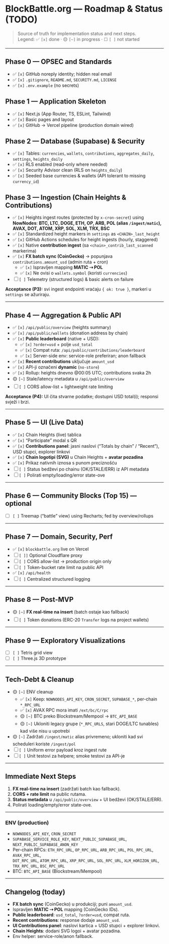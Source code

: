 # BlockBattle.org — Roadmap & Status (TODO)

> Source of truth for implementation status and next steps.  
> Legend: ✅ `[x]` done · 🟡 `[~]` in progress · ☐ `[ ]` not started

---

## Phase 0 — OPSEC and Standards
- ✅ `[x]` GitHub noreply identity; hidden real email
- ✅ `[x]` `.gitignore`, `README.md`, `SECURITY.md`, `LICENSE`
- ✅ `[x]` `.env.example` (no secrets)

## Phase 1 — Application Skeleton
- ✅ `[x]` Next.js (App Router, TS, ESLint, Tailwind)
- ✅ `[x]` Basic pages and layout
- ✅ `[x]` GitHub → Vercel pipeline (production domain wired)

## Phase 2 — Database (Supabase) & Security
- ✅ `[x]` Tables: `currencies`, `wallets`, `contributions`, `aggregates_daily`, `settings`, `heights_daily`
- ✅ `[x]` RLS enabled (read-only where needed)
- ✅ `[x]` Security Advisor clean (RLS on `heights_daily`)
- ✅ `[x]` Seeded base currencies & wallets (API tolerant to missing `currency_id`)

## Phase 3 — Ingestion (Chain Heights & Contributions)
- ✅ `[x]` Heights ingest routes (protected by `x-cron-secret`) using **NowNodes**:
  **BTC, LTC, DOGE, ETH, OP, ARB, POL (alias `/ingest/matic`), AVAX, DOT, ATOM, XRP, SOL, XLM, TRX, BSC**
- ✅ `[x]` Standardized height markers in `settings` as `<CHAIN>_last_height`
- ✅ `[x]` GitHub Actions schedules for height ingests (hourly, staggered)
- ✅ `[x]` Native **contribution ingest** (sa `<chain>_contrib_last_scanned` markerima)
- ✅ `[x]` **FX batch sync (CoinGecko)** → popunjava `contributions.amount_usd` (admin ruta + cron)
  - ✅ `[x]` Ispravljen mapping **MATIC ⇢ POL**
  - ✅ `[x]` Ne ovisi o `wallets.symbol` (koristi `currencies`)
- ☐ `[ ]` Telemetry (structured logs) & basic alerts on failure

**Acceptance (P3):** svi ingest endpointi vraćaju `{ ok: true }`, markeri u `settings` se ažuriraju.

---

## Phase 4 — Aggregation & Public API
- ✅ `[x]` `/api/public/overview` (heights summary)
- ✅ `[x]` `/api/public/wallets` (donation address by chain)
- ✅ `[x]` **Public leaderboard** (native + USD):
  - ✅ `[x]` `?order=usd` + polje `usd_total`
  - ✅ `[x]` Compat ruta: `/api/public/contributions/leaderboard`
  - ✅ `[x]` Server-side env: service-role preferiran; anon fallback
- ✅ `[x]` **Recent contributions** uključuje `amount_usd`
- ✅ `[x]` API-ji označeni **dynamic** (`no-store`)
- ✅ `[x]` Rollup: heights dnevno @00:05 UTC; contributions svaka 2h
- 🟡 `[~]` Stale/latency metadata u `/api/public/overview`
- ☐ `[ ]` CORS allow-list + lightweight rate limiting

**Acceptance (P4):** UI čita stvarne podatke; dostupni USD total(i); responsi svježi i brzi.

---

## Phase 5 — UI (Live Data)
- ✅ `[x]` Chain Heights (live) tablica
- ✅ `[x]` “Participate” modal s QR
- ✅ `[x]` **Contributions panel**: jasni naslovi (“Totals by chain” / “Recent”), USD stupci, explorer linkovi
- ✅ `[x]` **Chain logotipi (SVG)** u Chain Heights + **avatar pozadina**
- ✅ `[x]` Prikaz nativnih iznosa s punom preciznošću
- ☐ `[ ]` Status bedževi po chainu (OK/STALE/ERR) iz API metadata
- ☐ `[ ]` Polirati empty/loading/error state-ove

---

## Phase 6 — Community Blocks (Top 15) — optional
- ☐ `[ ]` Treemap (“battle” view) using Recharts; fed by overview/rollups

---

## Phase 7 — Domain, Security, Perf
- ✅ `[x]` `blockbattle.org` live on Vercel
- ☐ `[ ]]` Optional Cloudflare proxy
- ☐ `[ ]` CORS allow-list → production origin only
- ☐ `[ ]` Token-bucket rate limit na public API
- ✅ `[x]` `/api/health`
- ☐ `[ ]` Centralized structured logging

---

## Phase 8 — Post-MVP
- 🟡 `[~]` **FX real-time na insert** (batch ostaje kao fallback)
- ☐ `[ ]` Token donations (ERC-20 `Transfer` logs na project wallets)

---

## Phase 9 — Exploratory Visualizations
- ☐ `[ ]` Tetris grid view
- ☐ `[ ]` Three.js 3D prototype

---

## Tech-Debt & Cleanup
- 🟡 `[~]` ENV cleanup
  - ✅ `[x]` Keep: `NOWNODES_API_KEY`, `CRON_SECRET`, `SUPABASE_*`, per-chain `*_RPC_URL`
  - ✅ `[x]` AVAX RPC mora imati `/ext/bc/C/rpc`
  - 🟡 `[~]` BTC preko Blockstream/Mempool → `BTC_API_BASE`
  - 🟡 `[~]` Ukloniti legacy grupe (`*_RPC_URLS`, stari DOGE/LTC tunables) kad više nisu u upotrebi
- 🟡 `[~]` Zadržati `/ingest/matic` alias privremeno; ukloniti kad svi scheduleri koriste `/ingest/pol`
- ☐ `[ ]` Uniform error payload kroz ingest rute
- ☐ `[ ]` Unit testovi za helpere; smoke testovi za API-je

---

## Immediate Next Steps
1. **FX real-time na insert** (zadržati batch kao fallback).  
2. **CORS + rate limit** na public rutama.  
3. **Status metadata** u `/api/public/overview` + UI bedževi (OK/STALE/ERR).  
4. Polirati loading/empty/error state-ove.

---

### ENV (production)
- `NOWNODES_API_KEY`, `CRON_SECRET`  
- `SUPABASE_SERVICE_ROLE_KEY`, `NEXT_PUBLIC_SUPABASE_URL`, `NEXT_PUBLIC_SUPABASE_ANON_KEY`  
- Per-chain RPCs: `ETH_RPC_URL`, `OP_RPC_URL`, `ARB_RPC_URL`, `POL_RPC_URL`, `AVAX_RPC_URL`,  
  `DOT_RPC_URL`, `ATOM_RPC_URL`, `XRP_RPC_URL`, `SOL_RPC_URL`, `XLM_HORIZON_URL`, `TRX_RPC_URL`, `BSC_RPC_URL`  
- BTC: `BTC_API_BASE` (Blockstream/Mempool)

---

## Changelog (today)
- **FX batch sync** (CoinGecko) u produkciji; puni `amount_usd`.  
- Ispravljen **MATIC ⇢ POL** mapping (CoinGecko IDs).  
- **Public leaderboard**: `usd_total`, `?order=usd`, compat ruta.  
- **Recent contributions**: response dodaje `amount_usd`.  
- **UI Contributions panel**: naslovi kartica + USD stupci + explorer linkovi.  
- **Chain Heights**: dodani SVG logoi + avatar pozadina.  
- Env helper: service-role/anon fallback.

